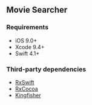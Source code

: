 ## Movie Searcher

### Requirements

- iOS 9.0+
- Xcode 9.4+
- Swift 4.1+

### Third-party dependencies

- [RxSwift](https://github.com/ReactiveX/RxSwift)
- [RxCocoa](https://github.com/ReactiveX/RxSwift/tree/master/RxCocoa)
- [Kingfisher](https://github.com/onevcat/Kingfisher)
